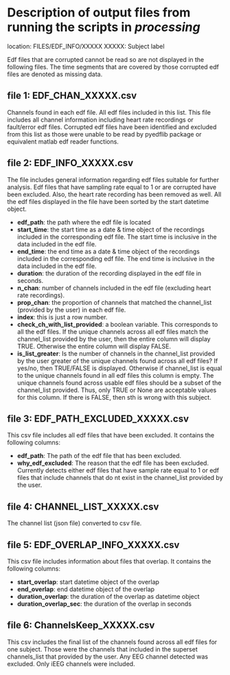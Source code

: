 # Description of output files from running the scripts in *processing* 

location: FILES/EDF_INFO/XXXXX
XXXXX: Subject label

Edf files that are corrupted cannot be read so are not displayed in the following files.
The time segments that are covered by those corrupted edf files are denoted as missing data.

## file 1: EDF_CHAN_XXXXX.csv

Channels found in each edf file. All edf files included in this list.
This file includes all channel information including heart rate recordings or fault/error edf files.
Corrupted edf files have been identified and excluded from this list as those were unable to be read 
by pyedflib package or equivalent matlab edf reader functions.

## file 2: EDF_INFO_XXXXX.csv

The file includes general information regarding edf files suitable for further analysis.
Edf files that have sampling rate equal to 1 or are corrupted have been excluded.
Also, the heart rate recording has been removed as well.
All the edf files displayed in the file have been sorted by the start datetime object.

- **edf_path**: the path where the edf file is located
- **start_time**: the start time as a date & time object of the recordings included in the corresponding edf file. 
                  The start time is inclusive in the data included in the edf file.
- **end_time**: the end time as a date & time object of the recordings included in the corresponding edf file. 
                The end time is inclusive in the data included in the edf file. 
- **duration**: the duration of the recording displayed in the edf file in seconds.
- **n_chan**: number of channels included in the edf file (excluding heart rate recordings).
- **prop_chan**: the proportion of channels that matched the channel_list (provided by the user) in each edf file.
- **index**: this is just a row number. 
- **check_ch_with_list_provided**: a boolean variable. This corresponds to all the edf files. If the unique channels across all edf files 
match the channel_list provided by the user, then the entire column will display TRUE. Otherwise the entire column will display FALSE.
- **is_list_greater**: Is the number of channels in the channel_list provided by the user greater of the unique channels found across all edf files?
If yes/no, then TRUE/FALSE is displayed. Otherwise if channel_list is equal to the unique channels found in all edf files this column is empty.
The unique channels found across usable edf files should be a subset of the channel_list provided. 
Thus, only TRUE or None are acceptable values for this column.
If there is FALSE, then sth is wrong with this subject.

## file 3: EDF_PATH_EXCLUDED_XXXXX.csv

This csv file includes all edf files that have been excluded. It contains the following columns:
- **edf_path**: The path of the edf file that has been excluded.
- **why_edf_excluded**: The reason that the edf file has been excluded. Currently detects either edf files that have sample rate equal to 1 or
edf files that include channels that do nt exist in the channel_list provided by the user.
 
## file 4: CHANNEL_LIST_XXXXX.csv

The channel list (json file) converted to csv file.

## file 5: EDF_OVERLAP_INFO_XXXXX.csv

This csv file includes information about files that overlap. It contains the following columns:
- **start_overlap**: start datetime object of the overlap
- **end_overlap**: end datetime object of the overlap
- **duration_overlap**: the duration of the overlap as datetime object
- **duration_overlap_sec**: the duration of the overlap in seconds

## file 6: ChannelsKeep_XXXXX.csv

This csv includes the final list of the channels found across all edf files for one subject.
Those were the channels that included in the superset channels_list that provided by the user.
Any EEG channel detected was excluded. Only iEEG channels were included.


